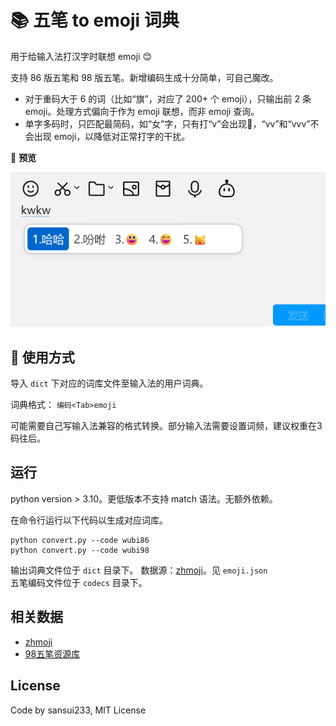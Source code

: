 # 📚 五笔 to emoji 词典

用于给输入法打汉字时联想 emoji 😊

支持 86 版五笔和 98 版五笔。新增编码生成十分简单，可自己魔改。

- 对于重码大于 6 的词（比如“旗”，对应了 200+ 个 emoji），只输出前 2 条 emoji。处理方式偏向于作为 emoji 联想，而非 emoji 查询。
- 单字多码时，只匹配最简码，如“女”字，只有打“v”会出现👩，“vv”和“vvv”不会出现 emoji，以降低对正常打字的干扰。

🔎 **预览**

![词库使用效果预览](./media/2024-02-28-00-11-20.png)


## 👐 使用方式

导入 `dict` 下对应的词库文件至输入法的用户词典。

词典格式： `编码<Tab>emoji`

可能需要自己写输入法兼容的格式转换。部分输入法需要设置词频，建议权重在3码往后。

## 运行

python version > 3.10。更低版本不支持 match 语法。无额外依赖。

在命令行运行以下代码以生成对应词库。

```
python convert.py --code wubi86
python convert.py --code wubi98
```
输出词典文件位于 `dict` 目录下。
数据源：[zhmoji](https://github.com/yuhangch/zhmoji)。见 `emoji.json`  
五笔编码文件位于 `codecs` 目录下。 

## 相关数据

- [zhmoji](https://github.com/yuhangch/zhmoji)
- [98五笔资源库](http://98wb.ysepan.com/)

## License

Code by sansui233, MIT License